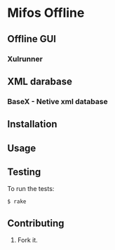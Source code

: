 Mifos Offline
=============

Offline GUI
-----------
### Xulrunner


XML darabase
------------

### BaseX - Netive xml database



Installation
-----------

Usage
-----


Testing
-------

To run the tests:

    $ rake


Contributing
------------

1. Fork it.